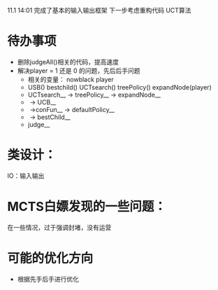 11.1    14:01
完成了基本的输入输出框架
下一步考虑重构代码 UCT算法



# 待办事项

- 删除judgeAll()相关的代码，提高速度
- 解决player = 1 还是 0 的问题，先后后手问题
  - 相关的变量： nowblack  player  
  - USB()  bestchild()  UCTsearch()  treePolicy()  expandNode(player)
  - UCTsearch__ -> treePolicy__ ->  expandNode__
  - ​                                       -> UCB__
  - ​                                        ->conFun__ -> defaultPolicy__
  - ​                    -> bestChild__
  - judge__



# 类设计：

IO：输入输出



# MCTS白嫖发现的一些问题：

在一些情况，过于强调封堵，没有运营



# 可能的优化方向

- 根据先手后手进行优化